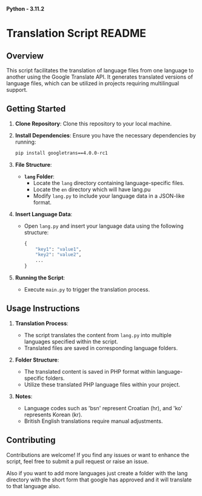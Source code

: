 **Python - 3.11.2**

# Translation Script README

## Overview

This script facilitates the translation of language files from one language to another using the Google Translate API. It generates translated versions of language files, which can be utilized in projects requiring multilingual support.

## Getting Started

1. **Clone Repository**: Clone this repository to your local machine.

2. **Install Dependencies**: Ensure you have the necessary dependencies by running:
    ```bash
    pip install googletrans==4.0.0-rc1
    ```

3. **File Structure**:
    - **`lang` Folder**:
        - Locate the `lang` directory containing language-specific files.
        - Locate the `en`   directory which will have lang.pu
        - Modify `lang.py` to include your language data in a JSON-like format.

4. **Insert Language Data**:
    - Open `lang.py` and insert your language data using the following structure:
        ```python
        {
            "key1": "value1",
            "key2": "value2",
            ...
        }
        ```

5. **Running the Script**:
    - Execute `main.py` to trigger the translation process.

## Usage Instructions

1. **Translation Process**:
    - The script translates the content from `lang.py` into multiple languages specified within the script.
    - Translated files are saved in corresponding language folders.

2. **Folder Structure**:
    - The translated content is saved in PHP format within language-specific folders.
    - Utilize these translated PHP language files within your project.

3. **Notes**:
    - Language codes such as 'bsn' represent Croatian (hr), and 'ko' represents Korean (kr).
    - British English translations require manual adjustments.

## Contributing

Contributions are welcome! If you find any issues or want to enhance the script, feel free to submit a pull request or raise an issue.

Also if you want to add more languages just create a folder with the lang directory with the short form that google has approved and it will translate to that language also.
